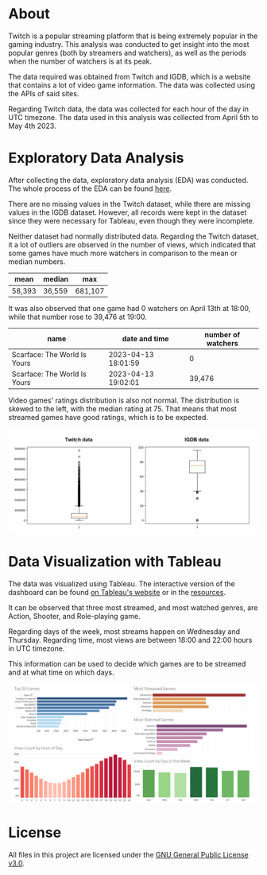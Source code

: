 # **About**

Twitch is a popular streaming platform that is being extremely popular in the gaming industry. This analysis was conducted to get insight into the most popular genres (both by streamers and watchers), as well as the periods when the number of watchers is at its peak.

The data required was obtained from Twitch and IGDB, which is a website that contains a lot of video game information. The data was collected using the APIs of said sites. 

Regarding Twitch data, the data was collected for each hour of the day in UTC timezone. The data used in this analysis was collected from April 5th to May 4th 2023.

# **Exploratory Data Analysis**

After collecting the data, exploratory data analysis (EDA) was conducted. The whole process of the EDA can be found [here](./code/EDA.ipynb). 

There are no missing values in the Twitch dataset, while there are missing values in the IGDB dataset. However, all records were kept in the dataset since they were necessary for Tableau, even though they were incomplete.

Neither dataset had normally distributed data. Regarding the Twitch dataset, it a lot of outliers are observed in the number of views, which indicated that some games have much more watchers in comparison to the mean or median numbers. 

|mean|median|max|
|----|------|---|
|58,393|36,559|681,107|

It was also observed that one game had 0 watchers on April 13th at 18:00, while that number rose to 39,476 at 19:00.

|name|date and time|number of watchers|
|----|-------------|------------------|
|Scarface: The World Is Yours|2023-04-13 18:01:59|0|
|Scarface: The World Is Yours|2023-04-13 19:02:01|39,476|

Video games' ratings distribution is also not normal. The distribution is skewed to the left, with the median rating at 75. That means that most streamed games have good ratings, which is to be expected.

![box plots](./resources/boxPlots.jpg)

# **Data Visualization with Tableau**

The data was visualized using Tableau. The interactive version of the dashboard can be found [on Tableau's website](https://public.tableau.com/views/VideoGameAnalysis_16833879127940/Dashboard1?:language=en-US&:display_count=n&:origin=viz_share_link) or in the [resources](./resources/tableau.html).

It can be observed that three most streamed, and most watched genres, are Action, Shooter, and Role-playing game.

Regarding days of the week, most streams happen on Wednesday and Thursday. Regarding time, most views are between 18:00 and 22:00 hours in UTC timezone. 

This information can be used to decide which games are to be streamed and at what time on which days.

![dashboard](./resources/dashboard.png)

# **License**

All files in this project are licensed under the [GNU General Public License v3.0](./LICENSE).